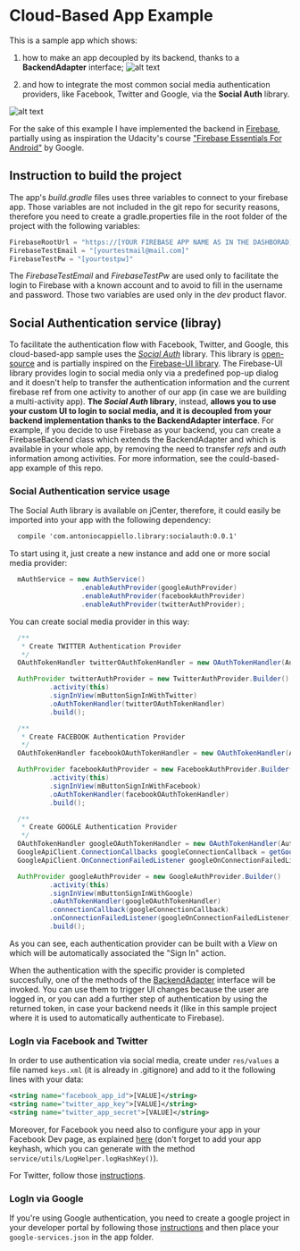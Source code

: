# Cloud-Based App Example

This is a sample app which shows:

1. how to make an app decoupled by its backend, thanks to a **BackendAdapter** interface; ![alt text](http://blog.raremile.com/wp-content/uploads/2014/07/Baas.png)

2. and how to integrate the most common social media authentication providers, like Facebook, Twitter and Google, via the **Social Auth** library.

![alt text](http://blog.ionic.io/wp-content/uploads/2015/06/firebase-ionic-user-auth.png)

For the sake of this example I have implemented the backend in [Firebase](https://www.firebase.com/),
partially using as inspiration the Udacity's course ["Firebase Essentials For Android"](https://www.udacity.com/course/firebase-essentials-for-android--ud009) by Google.

## Instruction to build the project
The app's *build.gradle* files uses three variables to connect to your firebase app. Those variables are not included in the git repo for security reasons, therefore you need to create a gradle.properties file in the root folder of the project with the following variables:
```javascript
FirebaseRootUrl = "https://[YOUR FIREBASE APP NAME AS IN THE DASHBORAD].firebaseio.com/"
FirebaseTestEmail = "[yourtestmail@mail.com]"
FirebaseTestPw = "[yourtestpw]"
```
The *FirebaseTestEmail* and *FirebaseTestPw* are used only to facilitate the login to Firebase with a known account and to avoid to fill in the username and password. Those two variables are used only in the *dev* product flavor.

## Social Authentication service (libray)

To facilitate the authentication flow with Facebook, Twitter, and Google, this cloud-based-app sample uses the [*Social Auth*](https://bintray.com/antoniocappiello/maven/socialauth/) library. This library is [open-source](https://github.com/AntonioCappiello/cloud-based-app-example/tree/feature/convert_auth_package_in_library/socialauth/src/main/java/com/antoniocappiello/socialauth) and is partially inspired on the [Firebase-UI library](https://github.com/firebase/FirebaseUI-Android). The Firebase-UI library provides login to social media only via a predefined pop-up dialog and it doesn't help to transfer the authentication information and the current firebase ref from one activity to another of our app (in case we are building a multi-activity app).
**The *Social Auth* library**, instead, **allows you to use your custom UI to login to social media, and it is decoupled from your backend implementation thanks to the BackendAdapter interface**. For example, if you decide to use Firebase as your backend, you can create a FirebaseBackend class which extends the BackendAdapter and which is available in your whole app, by removing the need to transfer *refs* and *auth* information among activities. For more information, see the could-based-app example of this repo.

### Social Authentication service usage

The Social Auth library is available on jCenter, therefore, it could easily be imported into your app with the following dependency:

```xml
  compile 'com.antoniocappiello.library:socialauth:0.0.1'
```

To start using it, just create a new instance and add one or more social media provider:

```java
  mAuthService = new AuthService()
                  .enableAuthProvider(googleAuthProvider)
                  .enableAuthProvider(facebookAuthProvider)
                  .enableAuthProvider(twitterAuthProvider);
```

You can create social media provider in this way:

```java
  /**
   * Create TWITTER Authentication Provider
   */
  OAuthTokenHandler twitterOAuthTokenHandler = new OAuthTokenHandler(AuthProviderType.TWITTER, mBackendAdapter);

  AuthProvider twitterAuthProvider = new TwitterAuthProvider.Builder()
          .activity(this)
          .signInView(mButtonSignInWithTwitter)
          .oAuthTokenHandler(twitterOAuthTokenHandler)
          .build();

  /**
   * Create FACEBOOK Authentication Provider
   */
  OAuthTokenHandler facebookOAuthTokenHandler = new OAuthTokenHandler(AuthProviderType.FACEBOOK, mBackendAdapter);

  AuthProvider facebookAuthProvider = new FacebookAuthProvider.Builder()
          .activity(this)
          .signInView(mButtonSignInWithFacebook)
          .oAuthTokenHandler(facebookOAuthTokenHandler)
          .build();

  /**
   * Create GOOGLE Authentication Provider
   */
  OAuthTokenHandler googleOAuthTokenHandler = new OAuthTokenHandler(AuthProviderType.GOOGLE, mBackendAdapter);
  GoogleApiClient.ConnectionCallbacks googleConnectionCallback = getGoogleConnectionCallback();
  GoogleApiClient.OnConnectionFailedListener googleOnConnectionFailedListener = getGoogleOnConnectionFailedListener();

  AuthProvider googleAuthProvider = new GoogleAuthProvider.Builder()
          .activity(this)
          .signInView(mButtonSignInWithGoogle)
          .oAuthTokenHandler(googleOAuthTokenHandler)
          .connectionCallback(googleConnectionCallback)
          .onConnectionFailedListener(googleOnConnectionFailedListener)
          .build();
```

As you can see, each authentication provider can be built with a *View* on which will be automatically associated the "Sign In" action.

When the authentication with the specific provider is completed succesfully, one of the methods of the [BackendAdapter](https://github.com/AntonioCappiello/cloud-based-app-example/blob/feature/convert_auth_package_in_library/socialauth/src/main/java/com/antoniocappiello/socialauth/BackendAdapter.java) interface will be invoked. You can use them to trigger UI changes because the user are logged in, or you can add a further step of authentication by using the returned token, in case your backend needs it (like in this sample project where it is used to automatically authenticate to Firebase).

### LogIn via Facebook and Twitter

In order to use authentication via social media, create under `res/values` a file named `keys.xml` (it is already in .gitignore) and add to it the following lines with your data:

```xml
<string name="facebook_app_id">[VALUE]</string>
<string name="twitter_app_key">[VALUE]</string>
<string name="twitter_app_secret">[VALUE]</string>
```

Moreover, for Facebook you need also to configure your app in your Facebook Dev page, as explained [here](https://www.firebase.com/docs/android/guide/login/facebook.html#section-configure) (don't forget to add your app keyhash, which you can generate with the method `service/utils/LogHelper.logHashKey()`).

For Twitter, follow those [instructions](https://www.firebase.com/docs/android/guide/login/twitter.html).

### LogIn via Google

If you're using Google authentication, you need to create a google project in your developer portal by following those [instructions](https://www.firebase.com/docs/android/guide/login/google.html) and then place your `google-services.json` in the app folder.
